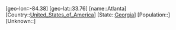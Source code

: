 ﻿---
location: [33.76,-84.38]
type: City
tags:
- geo/City


SpocWebEntityId: 28916
isDeleted: false
confidential: public

---
[geo-lon::-84.38]
[geo-lat::33.76]
[name::Atlanta]
[Country::[United_States_of_America](geo/Continent/North-America/United_States_of_America.md)]
[State::[Georgia](geo/Continent/North-America/United_States_of_America/Georgia.md)]
[Population::]
[Unknown::]

